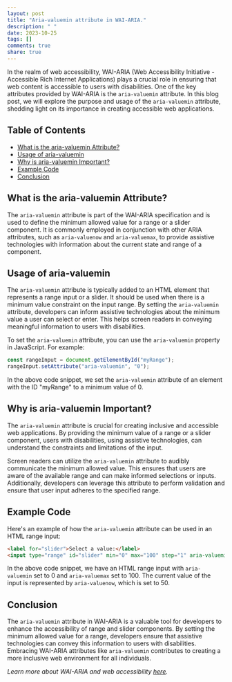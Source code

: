 ```yaml
---
layout: post
title: "Aria-valuemin attribute in WAI-ARIA."
description: " "
date: 2023-10-25
tags: []
comments: true
share: true
---
```


In the realm of web accessibility, WAI-ARIA (Web Accessibility Initiative - Accessible Rich Internet Applications) plays a crucial role in ensuring that web content is accessible to users with disabilities. One of the key attributes provided by WAI-ARIA is the `aria-valuemin` attribute. In this blog post, we will explore the purpose and usage of the `aria-valuemin` attribute, shedding light on its importance in creating accessible web applications.

## Table of Contents
- [What is the aria-valuemin Attribute?](#what-is-the-aria-valuemin-attribute)
- [Usage of aria-valuemin](#usage-of-aria-valuemin)
- [Why is aria-valuemin Important?](#why-is-aria-valuemin-important)
- [Example Code](#example-code)
- [Conclusion](#conclusion)

## What is the aria-valuemin Attribute? 

The `aria-valuemin` attribute is part of the WAI-ARIA specification and is used to define the minimum allowed value for a range or a slider component. It is commonly employed in conjunction with other ARIA attributes, such as `aria-valuenow` and `aria-valuemax`, to provide assistive technologies with information about the current state and range of a component.

## Usage of aria-valuemin

The `aria-valuemin` attribute is typically added to an HTML element that represents a range input or a slider. It should be used when there is a minimum value constraint on the input range. By setting the `aria-valuemin` attribute, developers can inform assistive technologies about the minimum value a user can select or enter. This helps screen readers in conveying meaningful information to users with disabilities.

To set the `aria-valuemin` attribute, you can use the `aria-valuemin` property in JavaScript. For example:

```javascript
const rangeInput = document.getElementById("myRange");
rangeInput.setAttribute("aria-valuemin", "0");
```

In the above code snippet, we set the `aria-valuemin` attribute of an element with the ID "myRange" to a minimum value of 0.

## Why is aria-valuemin Important?

The `aria-valuemin` attribute is crucial for creating inclusive and accessible web applications. By providing the minimum value of a range or a slider component, users with disabilities, using assistive technologies, can understand the constraints and limitations of the input.

Screen readers can utilize the `aria-valuemin` attribute to audibly communicate the minimum allowed value. This ensures that users are aware of the available range and can make informed selections or inputs. Additionally, developers can leverage this attribute to perform validation and ensure that user input adheres to the specified range.

## Example Code

Here's an example of how the `aria-valuemin` attribute can be used in an HTML range input:

```html
<label for="slider">Select a value:</label>
<input type="range" id="slider" min="0" max="100" step="1" aria-valuemin="0" aria-valuemax="100" aria-valuenow="50">
```

In the above code snippet, we have an HTML range input with `aria-valuemin` set to 0 and `aria-valuemax` set to 100. The current value of the input is represented by `aria-valuenow`, which is set to 50.

## Conclusion

The `aria-valuemin` attribute in WAI-ARIA is a valuable tool for developers to enhance the accessibility of range and slider components. By setting the minimum allowed value for a range, developers ensure that assistive technologies can convey this information to users with disabilities. Embracing WAI-ARIA attributes like `aria-valuemin` contributes to creating a more inclusive web environment for all individuals.

_Learn more about WAI-ARIA and web accessibility [here](https://www.w3.org/WAI/standards-guidelines/aria/)._